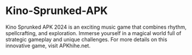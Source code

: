 # Kino-Sprunked-APK
Kino Sprunked APK 2024 is an exciting music game that combines rhythm, spellcrafting, and exploration. Immerse yourself in a magical world full of strategic gameplay and unique challenges. For more details on this innovative game, visit APKhihe.net.
